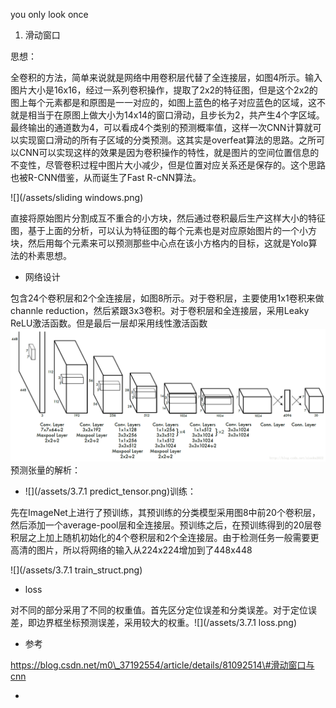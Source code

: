 you only look once

1. 滑动窗口

思想：

全卷积的方法，简单来说就是网络中用卷积层代替了全连接层，如图4所示。输入图片大小是16x16，经过一系列卷积操作，提取了2x2的特征图，但是这个2x2的图上每个元素都是和原图是一一对应的，如图上蓝色的格子对应蓝色的区域，这不就是相当于在原图上做大小为14x14的窗口滑动，且步长为2，共产生4个字区域。最终输出的通道数为4，可以看成4个类别的预测概率值，这样一次CNN计算就可以实现窗口滑动的所有子区域的分类预测。这其实是overfeat算法的思路。之所可以CNN可以实现这样的效果是因为卷积操作的特性，就是图片的空间位置信息的不变性，尽管卷积过程中图片大小减少，但是位置对应关系还是保存的。这个思路也被R-CNN借鉴，从而诞生了Fast R-cNN算法。

![](/assets/sliding windows.png)

直接将原始图片分割成互不重合的小方块，然后通过卷积最后生产这样大小的特征图，基于上面的分析，可以认为特征图的每个元素也是对应原始图片的一个小方块，然后用每个元素来可以预测那些中心点在该小方格内的目标，这就是Yolo算法的朴素思想。

* 网络设计

包含24个卷积层和2个全连接层，如图8所示。对于卷积层，主要使用1x1卷积来做channle reduction，然后紧跟3x3卷积。对于卷积层和全连接层，采用Leaky ReLU激活函数。但是最后一层却采用线性激活函数![](/assets/YOLO-Netpng)预测张量的解析：

* ![](/assets/3.7.1 predict_tensor.png)训练：

先在ImageNet上进行了预训练，其预训练的分类模型采用图8中前20个卷积层，然后添加一个average-pool层和全连接层。预训练之后，在预训练得到的20层卷积层之上加上随机初始化的4个卷积层和2个全连接层。由于检测任务一般需要更高清的图片，所以将网络的输入从224x224增加到了448x448

![](/assets/3.7.1 train_struct.png)

* loss

对不同的部分采用了不同的权重值。首先区分定位误差和分类误差。对于定位误差，即边界框坐标预测误差，采用较大的权重。![](/assets/3.7.1 loss.png)

* 参考

https://blog.csdn.net/m0\_37192554/article/details/81092514\#滑动窗口与cnn

* 


